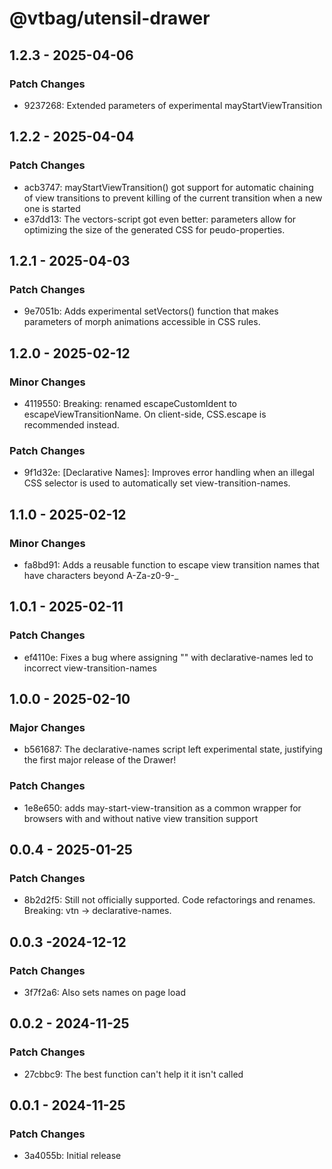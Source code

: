# @vtbag/utensil-drawer

## 1.2.3 - 2025-04-06

### Patch Changes

- 9237268: Extended parameters of experimental mayStartViewTransition

## 1.2.2 - 2025-04-04

### Patch Changes

- acb3747: mayStartViewTransition() got support for automatic chaining of view transitions to prevent killing of the current transition when a new one is started
- e37dd13: The vectors-script got even better: parameters allow for optimizing the size of the generated CSS for peudo-properties.

## 1.2.1 - 2025-04-03

### Patch Changes

- 9e7051b: Adds experimental setVectors() function that makes parameters of morph animations accessible in CSS rules.

## 1.2.0 - 2025-02-12

### Minor Changes

- 4119550: Breaking: renamed escapeCustomIdent to escapeViewTransitionName. On client-side, CSS.escape is recommended instead.

### Patch Changes

- 9f1d32e: [Declarative Names]: Improves error handling when an illegal CSS selector is used to automatically set view-transition-names.

## 1.1.0 - 2025-02-12

### Minor Changes

- fa8bd91: Adds a reusable function to escape view transition names that have characters beyond A-Za-z0-9-\_

## 1.0.1 - 2025-02-11

### Patch Changes

- ef4110e: Fixes a bug where assigning "" with declarative-names led to incorrect view-transition-names

## 1.0.0 - 2025-02-10

### Major Changes

- b561687: The declarative-names script left experimental state, justifying the first major release of the Drawer!

### Patch Changes

- 1e8e650: adds may-start-view-transition as a common wrapper for browsers with and without native view transition support

## 0.0.4 - 2025-01-25

### Patch Changes

- 8b2d2f5: Still not officially supported. Code refactorings and renames. Breaking: vtn -> declarative-names.

## 0.0.3 -2024-12-12

### Patch Changes

- 3f7f2a6: Also sets names on page load

## 0.0.2 - 2024-11-25

### Patch Changes

- 27cbbc9: The best function can't help it it isn't called

## 0.0.1 - 2024-11-25

### Patch Changes

- 3a4055b: Initial release
